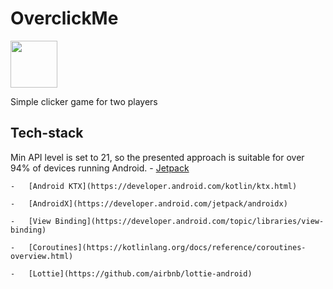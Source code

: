 # OverclickMe

<a href="https://play.google.com/store/apps/details?id=kz.flyingv.overclickme"><img src="https://play.google.com/intl/en_us/badges/images/generic/en_badge_web_generic.png" height="75"></a>

Simple clicker game for two players

## Tech-stack
Min API level is set to 21, so the presented approach is suitable for over 94% of devices running Android. 
    -   [Jetpack](https://developer.android.com/jetpack)
    
    -   [Android KTX](https://developer.android.com/kotlin/ktx.html)
    
    -   [AndroidX](https://developer.android.com/jetpack/androidx) 
    
    -   [View Binding](https://developer.android.com/topic/libraries/view-binding)
    
    -   [Coroutines](https://kotlinlang.org/docs/reference/coroutines-overview.html)
    
    -   [Lottie](https://github.com/airbnb/lottie-android)
